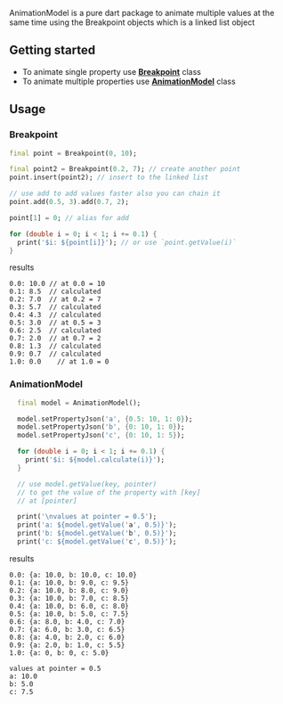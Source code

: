 AnimationModel is a pure dart package to animate multiple values at the same time
using the Breakpoint objects which is a linked list object

## Getting started

- To animate single property use [**Breakpoint**](#breakpoint) class
- To animate multiple properties use [**AnimationModel**](#animationmodel) class

## Usage

### Breakpoint

```dart
final point = Breakpoint(0, 10);

final point2 = Breakpoint(0.2, 7); // create another point
point.insert(point2); // insert to the linked list

// use add to add values faster also you can chain it
point.add(0.5, 3).add(0.7, 2);

point[1] = 0; // alias for add

for (double i = 0; i < 1; i += 0.1) {
  print('$i: ${point[i]}'); // or use `point.getValue(i)`
}
```

results

```text
0.0: 10.0 // at 0.0 = 10
0.1: 8.5  // calculated
0.2: 7.0  // at 0.2 = 7
0.3: 5.7  // calculated
0.4: 4.3  // calculated
0.5: 3.0  // at 0.5 = 3
0.6: 2.5  // calculated
0.7: 2.0  // at 0.7 = 2
0.8: 1.3  // calculated
0.9: 0.7  // calculated
1.0: 0.0    // at 1.0 = 0
```

### AnimationModel

```dart
  final model = AnimationModel();

  model.setPropertyJson('a', {0.5: 10, 1: 0});
  model.setPropertyJson('b', {0: 10, 1: 0});
  model.setPropertyJson('c', {0: 10, 1: 5});

  for (double i = 0; i < 1; i += 0.1) {
    print('$i: ${model.calculate(i)}');
  }

  // use model.getValue(key, pointer)
  // to get the value of the property with [key]
  // at [pointer]

  print('\nvalues at pointer = 0.5');
  print('a: ${model.getValue('a', 0.5)}');
  print('b: ${model.getValue('b', 0.5)}');
  print('c: ${model.getValue('c', 0.5)}');
```

results

```text
0.0: {a: 10.0, b: 10.0, c: 10.0}
0.1: {a: 10.0, b: 9.0, c: 9.5}
0.2: {a: 10.0, b: 8.0, c: 9.0}
0.3: {a: 10.0, b: 7.0, c: 8.5}
0.4: {a: 10.0, b: 6.0, c: 8.0}
0.5: {a: 10.0, b: 5.0, c: 7.5}
0.6: {a: 8.0, b: 4.0, c: 7.0}
0.7: {a: 6.0, b: 3.0, c: 6.5}
0.8: {a: 4.0, b: 2.0, c: 6.0}
0.9: {a: 2.0, b: 1.0, c: 5.5}
1.0: {a: 0, b: 0, c: 5.0}

values at pointer = 0.5
a: 10.0
b: 5.0
c: 7.5
```
